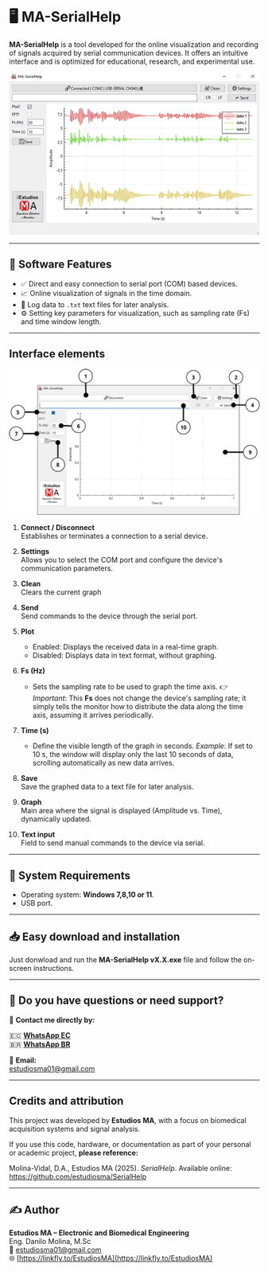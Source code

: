 # 🖥️ MA-SerialHelp

**MA-SerialHelp** is a tool developed for the online visualization and recording of signals acquired by serial communication devices. It offers an intuitive interface and is optimized for educational, research, and experimental use.

![Interfaz MA-SerialHelp](img/Product.png)

---

## 🚀 Software Features

- ✅ Direct and easy connection to serial port (COM) based devices.
- 📈 Online visualization of signals in the time domain.
- 💾 Log data to `.txt` text files for later analysis.
- ⚙️ Setting key parameters for visualization, such as sampling rate (Fs) and time window length.

---

## Interface elements

![Interfaz MA-SerialHelp](img/System.png)

1. **Connect / Disconnect**  
   Establishes or terminates a connection to a serial device.

2. **Settings**  
   Allows you to select the COM port and configure the device's communication parameters.

3. **Clean**  
   Clears the current graph

4. **Send**  
   Send commands to the device through the serial port.

5. **Plot**  
   - Enabled: Displays the received data in a real-time graph.
   - Disabled: Displays data in text format, without graphing.

6. **Fs (Hz)**  
   - Sets the sampling rate to be used to graph the time axis.
   👉 *Important*: This **Fs** does not change the device's sampling rate; it simply tells the monitor how to distribute the data along the time axis, assuming it arrives periodically.

7. **Time (s)**  
   - Define the visible length of the graph in seconds.
   *Example*: If set to 10 s, the window will display only the last 10 seconds of data, scrolling automatically as new data arrives.

8. **Save**  
   Save the graphed data to a text file for later analysis.

9. **Graph**  
   Main area where the signal is displayed (Amplitude vs. Time), dynamically updated.

10. **Text input**  
   Field to send manual commands to the device via serial.

---

## 📌 System Requirements

- Operating system: **Windows 7,8,10 or 11**.
- USB port.

---

## 📥 Easy download and installation

Just donwload and run the **MA-SerialHelp vX.X.exe** file and follow the on-screen instructions.

---

## 📣 Do you have questions or need support?

📲 **Contact me directly by:**  

🇪🇨 [**WhatsApp EC**](https://wa.me/593979287659?text=Hello%21+I+wish+to+purchase+the+device+%2AAccelHelp)  
🇧🇷 [**WhatsApp BR**](https://wa.me/5521998957829?text=Hello%21+I+wish+to+purchase+the+device+%2AAccelHelp)

📧 **Email:**  
estudiosma01@gmail.com

---

## Credits and attribution

This project was developed by **Estudios MA**, with a focus on biomedical acquisition systems and signal analysis.

If you use this code, hardware, or documentation as part of your personal or academic project, **please reference:**

Molina-Vidal, D.A., Estudios MA (2025). *SerialHelp*. Available online: https://github.com/estudiosma/SerialHelp

---

## ✍️ Author

**Estudios MA – Electronic and Biomedical Engineering**  
Eng. Danilo Molina, M.Sc  
📧 estudiosma01@gmail.com  
🌐 [https://linkfly.to/EstudiosMA](https://linkfly.to/EstudiosMA)